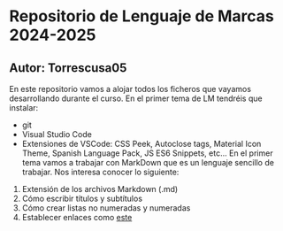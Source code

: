 # Repositorio de Lenguaje de Marcas 2024-2025
## Autor: Torrescusa05
 En este repositorio vamos a alojar todos los ficheros que vayamos desarrollando durante el curso. En el primer tema de LM tendréis que instalar:
 - git
 - Visual Studio Code
 - Extensiones de VSCode: CSS Peek, Autoclose tags, Material Icon Theme, Spanish Language Pack, JS ES6 Snippets, etc...
 En el primer tema vamos a trabajar con MarkDown que es un lenguaje sencillo de trabajar. Nos interesa conocer lo siguiente:
 1. Extensión de los archivos Markdown (.md)
 2. Cómo escribir títulos y subtítulos
 3. Cómo crear listas no numeradas y numeradas
 4. Establecer enlaces como [este](https://marca.com)
 

